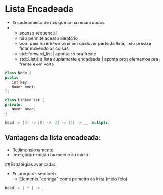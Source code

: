 # Lista Encadeada
- Encadeamento de nós que armazenam dados
- - acesso sequencial
  - não permite acesso aleatório
  - bom para inserir/remover em qualquer parte da lista, mão precisa ficar movendo as coisas
  - std::forward_list | aponta só pra frente
  - std::List é a lista duplamente encadeada | aponta pros elementos pra frente e em volta
 
 ``` c++
class Node {
public:
    int key;
    Node* next;
};

class LinkedList {
private:
    Node* head;
}

head -> |3| -> |8| -> |2| -> |5| -> __ (nullptr)
```

## Vantagens da lista encadeada:
- Redimensionamento
- Inserção/remoção no meio e no ínicio
  
##Estratégias avançadas
- Emprego de sentinela
  - Elemento "coringa" como primeiro da lista (meio feio)
``` c++
head -> | * | -> __
```
